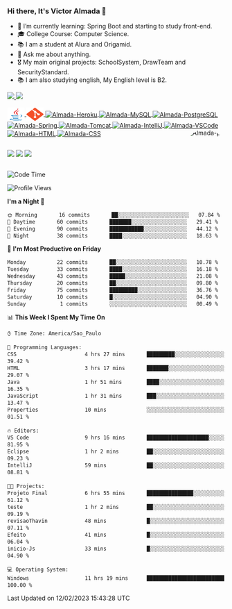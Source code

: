 ### Hi there, It's Victor Almada 👋


- 🌱 I’m currently learning: Spring Boot and starting to study front-end.
- 🎓 College Course: Computer Science.
- 📚  I am a student at Alura and Origamid.
- 💬 Ask me about anything.
- 🎖 My main original projects: SchoolSystem, DrawTeam and SecurityStandard.
- 📚 I am also studying english, My English level is B2.
 
<div>
<a href="https://github.com/Almadavic">
<img height="180em" src="https://github-readme-stats.vercel.app/api?username=Almadavic&showw_icons=true&theme=dark&include_all_commits=true&count_private=true">
<img height="180em" src="https://github-readme-stats.vercel.app/api/top-langs/?username=Almadavic&layout=compact&langs_count=16&theme=dracula">
</div>

<div style="display: inline_block"><br>
  <img align="center" alt="Almada-Java" height="30" width="40" src="https://raw.githubusercontent.com/devicons/devicon/master/icons/java/java-original.svg">
  <img align="center" alt="Almada-Git" height="30" width="40" src="https://raw.githubusercontent.com/devicons/devicon/master/icons/git/git-original.svg">
  <img align="center" alt="Almada-Heroku" height="30" width="40" src="https://cdn.jsdelivr.net/gh/devicons/devicon/icons/heroku/heroku-plain-wordmark.svg" />             
  <img align="center" alt="Almada-MySQL" height="30" width="40" src="https://cdn.jsdelivr.net/gh/devicons/devicon/icons/mysql/mysql-original-wordmark.svg" />
  <img align="center" alt="Almada-PostgreSQL" height="30" width="40" src="https://cdn.jsdelivr.net/gh/devicons/devicon/icons/postgresql/postgresql-plain-wordmark.svg" />
  <img align="center" alt="Almada-Spring" height="30" width="40" src="https://cdn.jsdelivr.net/gh/devicons/devicon/icons/spring/spring-original-wordmark.svg" />
  <img align="center" alt="Almada-Tomcat" height="30" width="40" src="https://cdn.jsdelivr.net/gh/devicons/devicon/icons/tomcat/tomcat-original-wordmark.svg" />
   <img align="center" alt="Almada-IntelliJ" height="30" width="40" src="https://cdn.jsdelivr.net/gh/devicons/devicon/icons/intellij/intellij-original.svg" />
   <img align="center" alt="Almada-VSCode" height="30" width="40" src="https://cdn.jsdelivr.net/gh/devicons/devicon/icons/vscode/vscode-original.svg" />
   <img align="center" alt="Almada-HTML" height="30" width="40" src="https://cdn.jsdelivr.net/gh/devicons/devicon/icons/html5/html5-original.svg" />
   <img align="center" alt="Almada-CSS" height="30" width="40" src="https://cdn.jsdelivr.net/gh/devicons/devicon/icons/css3/css3-original.svg" />
  <img align="right" alt="Almada-pic" height="150" style="border-radius:50px;" src="https://user-images.githubusercontent.com/85299065/185514627-94fcf387-edc6-4c24-88f1-b4873ccd49e9.png">
</div>
  
  ##
 
<div> 
  <a href="https://www.youtube.com/channel/UCUrcUNA90M_ZqLEcQxd3UNA" target="_blank"><img src="https://img.shields.io/badge/YouTube-FF0000?style=for-the-badge&logo=youtube&logoColor=white" target="_blank"></a>
 <a href = "mailto:almadavic@live.com"><img src="https://img.shields.io/badge/-Gmail-%23333?style=for-the-badge&logo=gmail&logoColor=white" target="_blank"></a>
  <a href="https://www.linkedin.com/in/victoralmada/" target="_blank"><img src="https://img.shields.io/badge/-LinkedIn-%230077B5?style=for-the-badge&logo=linkedin&logoColor=white" target="_blank"></a> 
</div>

##

<!--START_SECTION:waka-->
![Code Time](http://img.shields.io/badge/Code%20Time-201%20hrs-blue)

![Profile Views](http://img.shields.io/badge/Profile%20Views-3-blue)

**I'm a Night 🦉** 

```text
🌞 Morning       16 commits       ██░░░░░░░░░░░░░░░░░░░░░░░   07.84 % 
🌆 Daytime       60 commits       ███████░░░░░░░░░░░░░░░░░░   29.41 % 
🌃 Evening       90 commits       ███████████░░░░░░░░░░░░░░   44.12 % 
🌙 Night         38 commits       ████░░░░░░░░░░░░░░░░░░░░░   18.63 % 

```
📅 **I'm Most Productive on Friday** 

```text
Monday          22 commits       ██░░░░░░░░░░░░░░░░░░░░░░░   10.78 % 
Tuesday         33 commits       ████░░░░░░░░░░░░░░░░░░░░░   16.18 % 
Wednesday       43 commits       █████░░░░░░░░░░░░░░░░░░░░   21.08 % 
Thursday        20 commits       ██░░░░░░░░░░░░░░░░░░░░░░░   09.80 % 
Friday          75 commits       █████████░░░░░░░░░░░░░░░░   36.76 % 
Saturday        10 commits       █░░░░░░░░░░░░░░░░░░░░░░░░   04.90 % 
Sunday           1 commits       ░░░░░░░░░░░░░░░░░░░░░░░░░   00.49 % 

```


📊 **This Week I Spent My Time On** 

```text
⌚︎ Time Zone: America/Sao_Paulo

💬 Programming Languages: 
CSS                      4 hrs 27 mins       █████████░░░░░░░░░░░░░░░░   39.42 % 
HTML                     3 hrs 17 mins       ███████░░░░░░░░░░░░░░░░░░   29.07 % 
Java                     1 hr 51 mins        ████░░░░░░░░░░░░░░░░░░░░░   16.35 % 
JavaScript               1 hr 31 mins        ███░░░░░░░░░░░░░░░░░░░░░░   13.47 % 
Properties               10 mins             ░░░░░░░░░░░░░░░░░░░░░░░░░   01.51 % 

🔥 Editors: 
VS Code                  9 hrs 16 mins       ████████████████████░░░░░   81.95 % 
Eclipse                  1 hr 2 mins         ██░░░░░░░░░░░░░░░░░░░░░░░   09.23 % 
IntelliJ                 59 mins             ██░░░░░░░░░░░░░░░░░░░░░░░   08.81 % 

🐱‍💻 Projects: 
Projeto Final            6 hrs 55 mins       ███████████████░░░░░░░░░░   61.12 % 
teste                    1 hr 2 mins         ██░░░░░░░░░░░░░░░░░░░░░░░   09.19 % 
revisaoThavin            48 mins             █░░░░░░░░░░░░░░░░░░░░░░░░   07.11 % 
Efeito                   41 mins             █░░░░░░░░░░░░░░░░░░░░░░░░   06.04 % 
inicio-Js                33 mins             █░░░░░░░░░░░░░░░░░░░░░░░░   04.90 % 

💻 Operating System: 
Windows                  11 hrs 19 mins      █████████████████████████   100.00 % 

```


 Last Updated on 12/02/2023 15:43:28 UTC
<!--END_SECTION:waka-->
